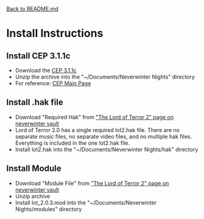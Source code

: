 [Back to README.md](README.md)

# Install Instructions

## Install CEP 3.1.1c
* Download the [CEP 3.1.1c](https://neverwintervault.org/sites/all/modules/pubdlcnt/pubdlcnt.php?fid=291719)
* Unzip the archive into the "~/Documents/Neverwinter Nights" directory
* For reference: [CEP Main Page](https://neverwintervault.org/project/nwnee/hakpak/combined/cep-3-community-expansion-pack)

## Install .hak file
* Download "Required Hak" from ["The Lord of Terror 2" page on neverwinter vault](https://neverwintervault.org/project/nwnee/module/lord-terror-2)
* Lord of Terror 2.0 has a single required lot2.hak file.  There are no separate music files, no separate video files, and no multiple hak files.   Everything is included in the one lot2.hak file.
* Install lot2.hak into the "~/Documents/Neverwinter Nights/hak" directory

## Install Module
* Download "Module File" from ["The Lord of Terror 2" page on neverwinter vault](https://neverwintervault.org/project/nwnee/module/lord-terror-2)
* Unzip archive
* Install lot_2.0.3.mod into the "~/Documents/Neverwinter Nights/modules" directory
